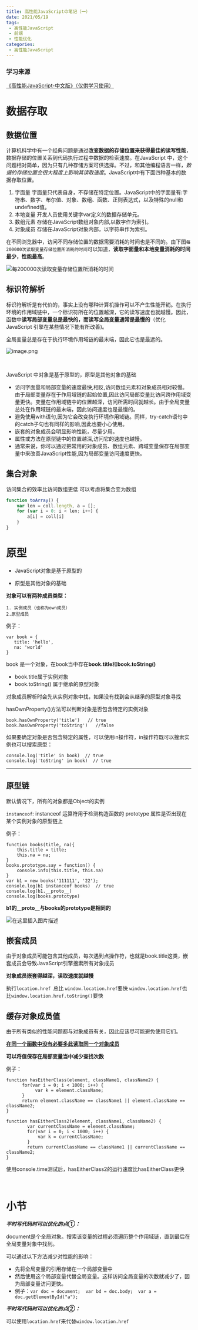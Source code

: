 ```yaml
---
title: 高性能JavaScriptの笔记（一）
date: 2021/05/19
tags:
 - 高性能JavaScript
 - 前端
 - 性能优化
categories:
 - 高性能JavaScript
---
```


### 学习来源
[《高性能JavaScript-中文版》（仅供学习使用）](https://gitee.com/wzckongchengji/high_performance_javascript)

# 数据存取

## 数据位置
计算机科学中有一个经典问题是通过**改变数据的存储位置来获得最佳的读写性能**，数据存储的位置关系到代码执行过程中数据的检索速度。在JavaScript 中，这个问题相对简单，因为只有几种存储方案可供选择。不过，和其他编程语言一样，*数据的存储位置会很大程度上影响其读取速度*。JavaScript中有下面四种基本的数据存取位置。

1. 字面量
	字面量只代表自身，不存储在特定位置。JavaScript中的字面量有:字符串、数字、布尔值、对象、数组、函数、正则表达式，以及特殊的null和undefined值。
2. 本地变量
	开发人员使用关键字var定义的数据存储单元。
3. 数组元素
	存储在JavaScript数组对象内部,以数字作为索引。
4. 对象成员
	存储在JavaScript对象内部，以字符串作为索引。
	
在不同浏览器中，访问不同存储位置的数据需要消耗的时间也是不同的。由下图```每200000次读取变量存储位置所消耗的时间```可以知道，**读取字面量和本地变量消耗的时间最少，性能最高**。

![每200000次读取变量存储位置所消耗的时间](https://p3-juejin.byteimg.com/tos-cn-i-k3u1fbpfcp/b8a774378364406aa1a4f817e90892ad~tplv-k3u1fbpfcp-zoom-1.image)

## 标识符解析
标识符解析是有代价的，事实上没有哪种计算机操作可以不产生性能开销。在执行环境的作用域链中，一个标识符所在的位置越深，它的读写速度也就越慢。因此，函数中**读写局部变量总是最快的，而读写全局变量通常是最慢的**（优化JavaScript 引擎在某些情况下能有所改善)。

全局变量总是存在于执行环境作用域链的最末端，因此它也是最远的。


![image.png](https://p9-juejin.byteimg.com/tos-cn-i-k3u1fbpfcp/4740261c5ad645e18550b463f2150540~tplv-k3u1fbpfcp-watermark.image)

<br>

JavaScript 中对象是基于原型的，原型是其他对象的基础

* 访问字面量和局部变量的速度最快,相反,访问数组元素和对象成员相对较慢。由于局部变量存在于作用域链的起始位置,因此访问局部变量比访问跨作用域变量更快。变量在作用域链中的位置越深，访问所需时间就越长。由于全局变量总处在作用域链的最末端，因此访问速度也是最慢的。
 * 避免使用with语句,因为它会改变执行环境作用域链。同样，try-catch语句中的catch子句也有同样的影响,因此也要小心使用。
* 嵌套的对象成员会明显影响性能，尽量少用。
* 属性或方法在原型链中的位置越深,访问它的速度也越慢。
* 通常来说，你可以通过把常用的对象成员、数组元素、跨域变量保存在局部变量中来改善JavaScript性能,因为局部变量访问速度更快。

## 集合对象
访问集合的效率比访问数组更低
可以考虑将集合变为数组

```javascript
function toArray() {
	var len = coll.length, a = [];
	for (var i = 0; i < len; i++) {
		a[i] = coll[i]
	}
}
```

# 原型

* JavaScript对象是基于原型的

* 原型是其他对象的基础

**对象可以有两种成员类型：**
    
    1. 实例成员（也称为own成员） 
    2.原型成员
    
 例子：
 ```
 var book = {
    title: 'hello',
    na: 'world'
 }
 ```
 
 

 book 是一个对象，在book当中存在**book.title**和**book.toString()**
 
* book.title属于实例对象
* book.toString() 属于继承的原型对象

对象成员解析时会先从实例对象中找，如果没有找到会从继承的原型对象寻找

hasOwnProperty()方法可以判断对象是否包含特定的实例对象
```
book.hasOwnProperty('title')   // true
book.hasOwnProperty('toString')   //false
```

如果要确定对象是否包含特定的属性，可以使用in操作符，in操作符既可以搜索实例也可以搜索原型：
```
console.log('title' in book)  // true
console.log('toString' in book)  // true
```

* * *


## 原型链

默认情况下，所有的对象都是Object的实例

`instanceof`: instanceof 运算符用于检测构造函数的 prototype 属性是否出现在某个实例对象的原型链上

例子：
```
function books(title, na){
    this.title = title;
    this.na = na;
}
books.prototype.say = function() {
    console.info(this.title, this.na)
}
var b1 = new books('111111', '22');
console.log(b1 instanceof books)  // true
console.log(b1.__proto__)
console.log(books.prototype)
```
**b1的__proto__与books的prototype是相同的**

![在这里插入图片描述](https://p3-juejin.byteimg.com/tos-cn-i-k3u1fbpfcp/d96bbc3f46d842d6a6bbf6a574253f08~tplv-k3u1fbpfcp-zoom-1.image)



## 嵌套成员

由于对象成员可能包含其他成员，每次遇到点操作符，也就是book.title这类，嵌套成员会导致JavaScript引擎搜索所有对象成员


**对象成员嵌套得越深，读取速度就越慢**

执行`location.href `总比 `window.location.href`要快
`window.location.href`也比`window.location.href.toString()`要快


## 缓存对象成员值

由于所有类似的性能问题都与对象成员有关，因此应该尽可能避免使用它们。

<u>**在同一个函数中没有必要多此读取同一个对象成员**</u>

**可以将值保存在局部变量当中减少查找次数**

例子：
```
function hasEitherClass(element, className1, className2) {
      for(var i = 0; i < 1000; i++) {
           var k = element.className;
      }
      return element.className == className1 || element.className == className2;
} 
```
```
function hasEitherClass2(element, className1, className2) {
        var currentClassName = element.className;
        for(var i = 0; i < 1000; i++) {
            var k = currentClassName;
        }                                
        return currentClassName == className1 || currentClassName == className2;
}
```
使用console.time测试后，hasEitherClass2的运行速度比hasEitherClass更快

<br>

# 小节

***平时写代码时可以优化的点①：***

document是个全局对象。搜索该变量的过程必须遍历整个作用域链，直到最后在全局变量对象中找到。

可以通过以下方法减少对性能的影响：
* 先将全局变量的引用存储在一个局部变量中
* 然后使用这个局部变量代替全局变量。这样访问全局变量的次数就减少了，因为局部变量访问更快。
* 例子：`var doc = document;  var bd = doc.body;  var a = doc.getElementById("a");`

***平时写代码时可以优化的点②：***

可以使用`location.href`来代替`window.location.href`